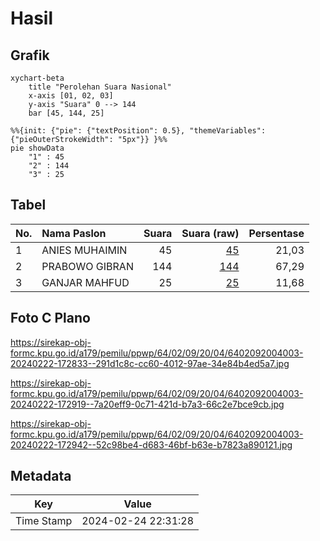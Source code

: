 # Hasil

## Grafik

```mermaid
xychart-beta
    title "Perolehan Suara Nasional"
    x-axis [01, 02, 03]
    y-axis "Suara" 0 --> 144
    bar [45, 144, 25]
```

```mermaid
%%{init: {"pie": {"textPosition": 0.5}, "themeVariables": {"pieOuterStrokeWidth": "5px"}} }%%
pie showData
    "1" : 45
    "2" : 144
    "3" : 25
```

## Tabel

| No. | Nama Paslon    | Suara | Suara (raw) | Persentase |
|:--- |:-------------- | -----:| -----------:| ----------:|
| 1   | ANIES MUHAIMIN | 45    | [45][p-1]   | 21,03      |
| 2   | PRABOWO GIBRAN | 144   | [144][p-2]  | 67,29      |
| 3   | GANJAR MAHFUD  | 25    | [25][p-3]   | 11,68      |


[p-1]: https://github.com/gigit-pemilu/pemilu-2024/blob/main/pilpres/hitung-suara/sub/64-kalimantan-timur/sub/02-kutai-kartanegara/sub/09-kenohan/sub/2004-kahala/sub/003-tps/sub/paslon-1.txt
[p-2]: https://github.com/gigit-pemilu/pemilu-2024/blob/main/pilpres/hitung-suara/sub/64-kalimantan-timur/sub/02-kutai-kartanegara/sub/09-kenohan/sub/2004-kahala/sub/003-tps/sub/paslon-2.txt
[p-3]: https://github.com/gigit-pemilu/pemilu-2024/blob/main/pilpres/hitung-suara/sub/64-kalimantan-timur/sub/02-kutai-kartanegara/sub/09-kenohan/sub/2004-kahala/sub/003-tps/sub/paslon-3.txt

## Foto C Plano

https://sirekap-obj-formc.kpu.go.id/a179/pemilu/ppwp/64/02/09/20/04/6402092004003-20240222-172833--291d1c8c-cc60-4012-97ae-34e84b4ed5a7.jpg

https://sirekap-obj-formc.kpu.go.id/a179/pemilu/ppwp/64/02/09/20/04/6402092004003-20240222-172919--7a20eff9-0c71-421d-b7a3-66c2e7bce9cb.jpg

https://sirekap-obj-formc.kpu.go.id/a179/pemilu/ppwp/64/02/09/20/04/6402092004003-20240222-172942--52c98be4-d683-46bf-b63e-b7823a890121.jpg


## Metadata

| Key        | Value               |
| ---------- | ------------------- |
| Time Stamp | 2024-02-24 22:31:28 |



